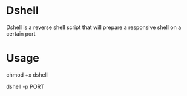 # Dshell
Dshell is a reverse shell script that will prepare a responsive shell on a certain port
# Usage

chmod +x dshell

dshell -p PORT
